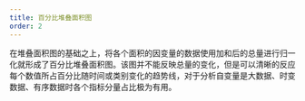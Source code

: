 ```yaml
---
title: 百分比堆叠面积图
order: 2
---
```


在堆叠面积图的基础之上，将各个面积的因变量的数据使用加和后的总量进行归一化就形成了百分比堆叠面积图。该图并不能反映总量的变化，但是可以清晰的反应每个数值所占百分比随时间或类别变化的趋势线，对于分析自变量是大数据、时变数据、有序数据时各个指标分量占比极为有用。
